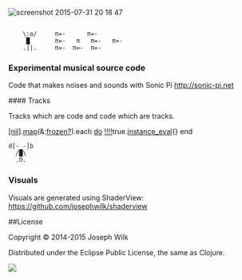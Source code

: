 ![screenshot 2015-07-31 20 18 47](https://cloud.githubusercontent.com/assets/9792/9014283/c705fb8e-37c1-11e5-8e14-2e7d07adbb77.png)
```
 
    \:o/     π=-      π=-
     █       π=-   π   π=-   π=-
    .||.     π=-  π=-  π=-
```

### Experimental musical source code

Code that makes noises and sounds with Sonic Pi http://sonic-pi.net

#### Tracks

Tracks which are code and code which are tracks.

[[nil]](https://github.com/repl-electric/live-coding-space/tree/master/destination/nil).[map](https://github.com/repl-electric/live-coding-space/tree/master/destination/map)(&:[frozen?](https://github.com/repl-electric/live-coding-space/tree/master/destination/frozen%3F)).each [do](https://github.com/repl-electric/live-coding-space/tree/master/destination/do) [!!!!](https://github.com/repl-electric/live-coding-space/tree/master/destination/bang)true.[instance_eval](https://github.com/repl-electric/live-coding-space/tree/master/destination/instance_eval){}
end

```
d[-_-]b
  /█\
  .Π.
```

### Visuals

Visuals are generated using ShaderView: https://github.com/josephwilk/shaderview

##License

Copyright © 2014-2015 Joseph Wilk

Distributed under the Eclipse Public License, the same as Clojure.

![](http://nadine-rossa.de/made-in-berlin-badge.png)
